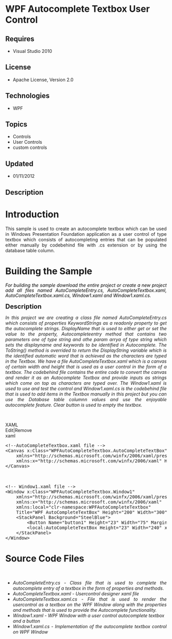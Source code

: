 # WPF Autocomplete Textbox User Control
## Requires
- Visual Studio 2010
## License
- Apache License, Version 2.0
## Technologies
- WPF
## Topics
- Controls
- User Controls
- custom controls
## Updated
- 01/11/2012
## Description

<h1>Introduction</h1>
<p style="text-align:justify">This sample is used to create an autocomplete textbox which can be used in Windows Presentation Foundation application as a user control of type textbox which consists of autocompleting entries that can be populated either manually
 by codebehind file with .cs extension or by using the database table column.</p>
<h1><span>Building the Sample</span></h1>
<p style="text-align:justify"><em><em><span style="color:black; line-height:115%">For building the sample download the entire project or create a new project add all files named AutoCompleteEntry.cs, AutoCompleteTextbox.xaml, AutoCompleteTextbox.xaml.cs, Window1.xaml
 and Window1.xaml.cs.</span></em></em></p>
<p><span style="font-size:20px; font-weight:bold">Description</span></p>
<p style="text-align:justify"><em>In this project we are creating a class file named AutoCompleteEntry.cs which consists of properties KeywordStrings as a readonly property to get the autocomplete strings. DisplayName that is used to either get or set the value
 to the property, Autocompleteentry method that contains two parameters one of type string and othe param arrya of type string which sets the displayname and keywords to be identified in Autocomplete. The ToString() method is overrided to return the DisplayString
 variable which is the identified automatic word that is achieved as the characters are typed in the Textbox. We have a file AutoCompleteTextbox.xaml which is a canvas of certain width and height that is used as a user control in the form of a textbox. The
 codebehind file contains the entire code to convert the canvas and render it as an Autocomplete Textbox and provide inputs as strings which come on top as characters are typed over. The Window1.xaml is used to use and test the control and Window1.xaml.cs is
 the codebehind file that is used to add items in the Textbox manually in this project but you can use the Database table columnn values and use the enjoyable autocomplete feature. Clear button is used to empty the textbox.</em></p>
<p>&nbsp;</p>
<div class="scriptcode">
<div class="pluginEditHolder" pluginCommand="mceScriptCode">
<div class="title"><span>XAML</span></div>
<div class="pluginLinkHolder"><span class="pluginEditHolderLink">Edit</span>|<span class="pluginRemoveHolderLink">Remove</span></div>
<span class="hidden">xaml</span>

<div class="preview">
<pre class="xaml"><span class="xaml__comment">&lt;!--AutoCompleteTextbox.xaml&nbsp;file&nbsp;--&gt;</span>&nbsp;&nbsp;
<span class="xaml__tag_start">&lt;Canvas</span>&nbsp;x:<span class="xaml__attr_name">Class</span>=<span class="xaml__attr_value">&quot;WPFAutoCompleteTextbox.AutoCompleteTextBox&quot;</span>&nbsp;&nbsp;
&nbsp;&nbsp;&nbsp;&nbsp;<span class="xaml__attr_name">xmlns</span>=<span class="xaml__attr_value">&quot;http://schemas.microsoft.com/winfx/2006/xaml/presentation&quot;</span>&nbsp;&nbsp;
&nbsp;&nbsp;&nbsp;&nbsp;<span class="xaml__keyword">xmlns</span>:<span class="xaml__attr_name">x</span>=<span class="xaml__attr_value">&quot;http://schemas.microsoft.com/winfx/2006/xaml&quot;</span>&nbsp;<span class="xaml__attr_name">Height</span>=<span class="xaml__attr_value">&quot;300&quot;</span>&nbsp;<span class="xaml__attr_name">Width</span>=<span class="xaml__attr_value">&quot;300&quot;</span><span class="xaml__tag_start">&gt;&nbsp;</span>&nbsp;
<span class="xaml__tag_end">&lt;/Canvas&gt;</span>&nbsp;&nbsp;
&nbsp;&nbsp;
&nbsp;&nbsp;
&nbsp;&nbsp;
<span class="xaml__comment">&lt;!--&nbsp;Window1.xaml&nbsp;file&nbsp;--&gt;</span>&nbsp;&nbsp;
<span class="xaml__tag_start">&lt;Window</span>&nbsp;x:<span class="xaml__attr_name">Class</span>=<span class="xaml__attr_value">&quot;WPFAutoCompleteTextbox.Window1&quot;</span>&nbsp;&nbsp;
&nbsp;&nbsp;&nbsp;&nbsp;<span class="xaml__attr_name">xmlns</span>=<span class="xaml__attr_value">&quot;http://schemas.microsoft.com/winfx/2006/xaml/presentation&quot;</span>&nbsp;&nbsp;
&nbsp;&nbsp;&nbsp;&nbsp;<span class="xaml__keyword">xmlns</span>:<span class="xaml__attr_name">x</span>=<span class="xaml__attr_value">&quot;http://schemas.microsoft.com/winfx/2006/xaml&quot;</span>&nbsp;&nbsp;
&nbsp;&nbsp;&nbsp;&nbsp;<span class="xaml__keyword">xmlns</span>:<span class="xaml__attr_name">local</span>=<span class="xaml__attr_value">&quot;clr-namespace:WPFAutoCompleteTextbox&quot;</span>&nbsp;&nbsp;&nbsp;&nbsp;&nbsp;&nbsp;&nbsp;&nbsp;&nbsp;&nbsp;
&nbsp;&nbsp;&nbsp;&nbsp;<span class="xaml__attr_name">Title</span>=<span class="xaml__attr_value">&quot;WPF&nbsp;AutoCompleteTextBox&quot;</span>&nbsp;<span class="xaml__attr_name">Height</span>=<span class="xaml__attr_value">&quot;200&quot;</span>&nbsp;<span class="xaml__attr_name">Width</span>=<span class="xaml__attr_value">&quot;300&quot;</span><span class="xaml__tag_start">&gt;&nbsp;</span>&nbsp;
&nbsp;&nbsp;&nbsp;&nbsp;<span class="xaml__tag_start">&lt;StackPanel</span>&nbsp;<span class="xaml__attr_name">Background</span>=<span class="xaml__attr_value">&quot;SteelBlue&quot;</span><span class="xaml__tag_start">&gt;&nbsp;</span>&nbsp;
&nbsp;&nbsp;&nbsp;&nbsp;&nbsp;&nbsp;&nbsp;&nbsp;<span class="xaml__tag_start">&lt;Button</span>&nbsp;<span class="xaml__attr_name">Name</span>=<span class="xaml__attr_value">&quot;button1&quot;</span>&nbsp;<span class="xaml__attr_name">Height</span>=<span class="xaml__attr_value">&quot;23&quot;</span>&nbsp;<span class="xaml__attr_name">Width</span>=<span class="xaml__attr_value">&quot;75&quot;</span>&nbsp;<span class="xaml__attr_name">Margin</span>=<span class="xaml__attr_value">&quot;20&quot;</span>&nbsp;<span class="xaml__attr_name">Click</span>=<span class="xaml__attr_value">&quot;button1_Click&quot;</span>&nbsp;<span class="xaml__attr_name">HorizontalAlignment</span>=<span class="xaml__attr_value">&quot;Left&quot;</span><span class="xaml__tag_start">&gt;</span>Clear<span class="xaml__tag_end">&lt;/Button&gt;</span>&nbsp;&nbsp;
&nbsp;&nbsp;&nbsp;&nbsp;&nbsp;&nbsp;&nbsp;&nbsp;<span class="xaml__tag_start">&lt;local</span>:AutoCompleteTextBox&nbsp;<span class="xaml__attr_name">Height</span>=<span class="xaml__attr_value">&quot;23&quot;</span>&nbsp;<span class="xaml__attr_name">Width</span>=<span class="xaml__attr_value">&quot;240&quot;</span>&nbsp;x:<span class="xaml__attr_name">Name</span>=<span class="xaml__attr_value">&quot;textBox1&quot;</span>&nbsp;<span class="xaml__attr_name">DelayTime</span>=<span class="xaml__attr_value">&quot;500&quot;</span>&nbsp;<span class="xaml__attr_name">Threshold</span>=<span class="xaml__attr_value">&quot;2&quot;</span><span class="xaml__tag_start">/&gt;</span>&nbsp;&nbsp;
&nbsp;&nbsp;&nbsp;&nbsp;<span class="xaml__tag_end">&lt;/StackPanel&gt;</span>&nbsp;&nbsp;
<span class="xaml__tag_end">&lt;/Window&gt;</span>&nbsp;&nbsp;
</pre>
</div>
</div>
</div>
<h1><span>Source Code Files</span></h1>
<p>&nbsp;</p>
<ul>
<li style="text-align:justify"><em>AutoCompleteEntry.cs - Class file that is used to complete the autocomplete entry of a textbox in the form of properties and methods.</em>
</li><li style="text-align:justify"><em>AutoCompleteTextbox.xaml - Usercontrol designer xaml file</em>
</li><li style="text-align:justify"><em>AutoCompleteTextbox.xaml.cs - File that is used to render the usercontrol as a textbox on the WPF Window along with the properties and methods that is used to provide the Autocomplete functionality.</em>
</li><li><em>Window1.xaml - WPF Window with a user control autocomplete textbox and a button</em>
</li><li style="text-align:justify"><em>Window1.xaml.cs - Implementation of the autocomplete textbox control on WPF Window</em>
</li></ul>
